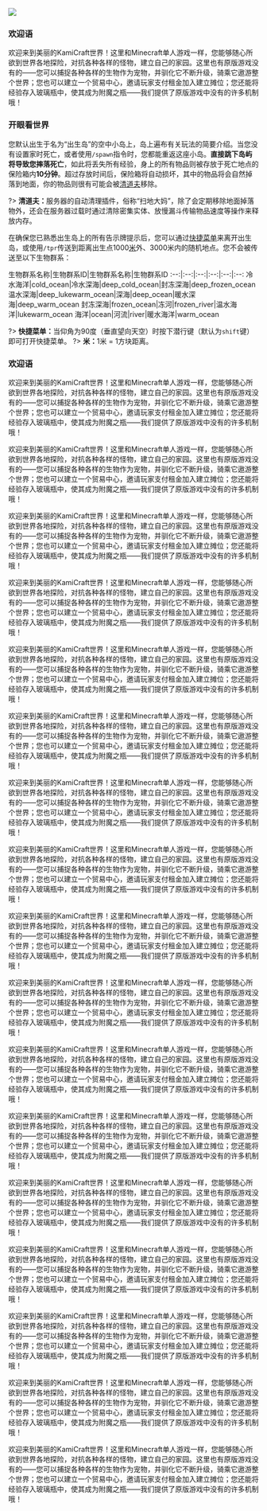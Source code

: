 ![](https://shop.io.mi-img.com/app/shop/img?id=shop_115d9f73ff298dfd5214843b961cf201.jpeg)

### 欢迎语

欢迎来到美丽的KamiCraft世界！这里和Minecraft单人游戏一样，您能够随心所欲到世界各地探险，对抗各种各样的怪物，建立自己的家园。这里也有原版游戏没有的——您可以捕捉各种各样的生物作为宠物，并驯化它不断升级，骑乘它遨游整个世界；您也可以建立一个贸易中心，邀请玩家支付租金加入建立摊位；您还能将经验存入玻璃瓶中，使其成为附魔之瓶——我们提供了原版游戏中没有的许多机制哦！

### 开眼看世界

您默认出生于名为“出生岛”的空中小岛上，岛上遍布有关玩法的简要介绍。当您没有设置家时死亡，或者使用`/spawn`指令时，您都能重返这座小岛。**直接跳下岛屿将导致您摔落死亡**，如此将丢失所有经验，身上的所有物品则被存放于死亡地点的保险箱内**10分钟**。超过存放时间后，保险箱将自动损坏，其中的物品将会自然掉落到地面，你的物品则很有可能会被<a class="tooltip" href="#/Tutorials/firstday?id=clearlagg">清道夫</a>移除。

?> <span id="clearlagg" style="font-weight:bold">清道夫：</span>服务器的自动清理插件，俗称“扫地大妈”，除了会定期移除地面掉落物外，还会在服务器过载时通过清除密集实体、放慢漏斗传输物品速度等操作来释放内存。

在确保您已熟悉出生岛上的所有告示牌提示后，您可以通过<a class="tooltip" href="#/Tutorials/firstday?id=menu">快捷菜单</a>来离开出生岛，或使用`/tpr`传送到距离出生点1000<a class="tooltip" href="#/Tutorials/firstday?id=meter">米</a>外、3000米内的随机地点。您不会被传送至以下生物群系：

<div style="text-align=center">
生物群系名称|生物群系ID|生物群系名称|生物群系ID
:--:|:--:|:--:|:--:|:--:|:--:
冷水海洋|cold_ocean|冷水深海|deep_cold_ocean|封冻深海|deep_frozen_ocean
温水深海|deep_lukewarm_ocean|深海|deep_ocean|暖水深海|deep_warm_ocean
封冻深海|frozen_ocean|冻河|frozen_river|温水海洋|lukewarm_ocean
海洋|ocean|河流|river|暖水海洋|warm_ocean
</div>

?> <span id="meter" style="font-weight:bold">快捷菜单：</span>当仰角为90度（垂直望向天空）时按下潜行键（默认为`shift`键）即可打开快捷菜单。
?> <span id="meter" style="font-weight:bold">米：</span>1米 = 1方块距离。

### 欢迎语

欢迎来到美丽的KamiCraft世界！这里和Minecraft单人游戏一样，您能够随心所欲到世界各地探险，对抗各种各样的怪物，建立自己的家园。这里也有原版游戏没有的——您可以捕捉各种各样的生物作为宠物，并驯化它不断升级，骑乘它遨游整个世界；您也可以建立一个贸易中心，邀请玩家支付租金加入建立摊位；您还能将经验存入玻璃瓶中，使其成为附魔之瓶——我们提供了原版游戏中没有的许多机制哦！

欢迎来到美丽的KamiCraft世界！这里和Minecraft单人游戏一样，您能够随心所欲到世界各地探险，对抗各种各样的怪物，建立自己的家园。这里也有原版游戏没有的——您可以捕捉各种各样的生物作为宠物，并驯化它不断升级，骑乘它遨游整个世界；您也可以建立一个贸易中心，邀请玩家支付租金加入建立摊位；您还能将经验存入玻璃瓶中，使其成为附魔之瓶——我们提供了原版游戏中没有的许多机制哦！

欢迎来到美丽的KamiCraft世界！这里和Minecraft单人游戏一样，您能够随心所欲到世界各地探险，对抗各种各样的怪物，建立自己的家园。这里也有原版游戏没有的——您可以捕捉各种各样的生物作为宠物，并驯化它不断升级，骑乘它遨游整个世界；您也可以建立一个贸易中心，邀请玩家支付租金加入建立摊位；您还能将经验存入玻璃瓶中，使其成为附魔之瓶——我们提供了原版游戏中没有的许多机制哦！

欢迎来到美丽的KamiCraft世界！这里和Minecraft单人游戏一样，您能够随心所欲到世界各地探险，对抗各种各样的怪物，建立自己的家园。这里也有原版游戏没有的——您可以捕捉各种各样的生物作为宠物，并驯化它不断升级，骑乘它遨游整个世界；您也可以建立一个贸易中心，邀请玩家支付租金加入建立摊位；您还能将经验存入玻璃瓶中，使其成为附魔之瓶——我们提供了原版游戏中没有的许多机制哦！

欢迎来到美丽的KamiCraft世界！这里和Minecraft单人游戏一样，您能够随心所欲到世界各地探险，对抗各种各样的怪物，建立自己的家园。这里也有原版游戏没有的——您可以捕捉各种各样的生物作为宠物，并驯化它不断升级，骑乘它遨游整个世界；您也可以建立一个贸易中心，邀请玩家支付租金加入建立摊位；您还能将经验存入玻璃瓶中，使其成为附魔之瓶——我们提供了原版游戏中没有的许多机制哦！

欢迎来到美丽的KamiCraft世界！这里和Minecraft单人游戏一样，您能够随心所欲到世界各地探险，对抗各种各样的怪物，建立自己的家园。这里也有原版游戏没有的——您可以捕捉各种各样的生物作为宠物，并驯化它不断升级，骑乘它遨游整个世界；您也可以建立一个贸易中心，邀请玩家支付租金加入建立摊位；您还能将经验存入玻璃瓶中，使其成为附魔之瓶——我们提供了原版游戏中没有的许多机制哦！

欢迎来到美丽的KamiCraft世界！这里和Minecraft单人游戏一样，您能够随心所欲到世界各地探险，对抗各种各样的怪物，建立自己的家园。这里也有原版游戏没有的——您可以捕捉各种各样的生物作为宠物，并驯化它不断升级，骑乘它遨游整个世界；您也可以建立一个贸易中心，邀请玩家支付租金加入建立摊位；您还能将经验存入玻璃瓶中，使其成为附魔之瓶——我们提供了原版游戏中没有的许多机制哦！

欢迎来到美丽的KamiCraft世界！这里和Minecraft单人游戏一样，您能够随心所欲到世界各地探险，对抗各种各样的怪物，建立自己的家园。这里也有原版游戏没有的——您可以捕捉各种各样的生物作为宠物，并驯化它不断升级，骑乘它遨游整个世界；您也可以建立一个贸易中心，邀请玩家支付租金加入建立摊位；您还能将经验存入玻璃瓶中，使其成为附魔之瓶——我们提供了原版游戏中没有的许多机制哦！

欢迎来到美丽的KamiCraft世界！这里和Minecraft单人游戏一样，您能够随心所欲到世界各地探险，对抗各种各样的怪物，建立自己的家园。这里也有原版游戏没有的——您可以捕捉各种各样的生物作为宠物，并驯化它不断升级，骑乘它遨游整个世界；您也可以建立一个贸易中心，邀请玩家支付租金加入建立摊位；您还能将经验存入玻璃瓶中，使其成为附魔之瓶——我们提供了原版游戏中没有的许多机制哦！

欢迎来到美丽的KamiCraft世界！这里和Minecraft单人游戏一样，您能够随心所欲到世界各地探险，对抗各种各样的怪物，建立自己的家园。这里也有原版游戏没有的——您可以捕捉各种各样的生物作为宠物，并驯化它不断升级，骑乘它遨游整个世界；您也可以建立一个贸易中心，邀请玩家支付租金加入建立摊位；您还能将经验存入玻璃瓶中，使其成为附魔之瓶——我们提供了原版游戏中没有的许多机制哦！

欢迎来到美丽的KamiCraft世界！这里和Minecraft单人游戏一样，您能够随心所欲到世界各地探险，对抗各种各样的怪物，建立自己的家园。这里也有原版游戏没有的——您可以捕捉各种各样的生物作为宠物，并驯化它不断升级，骑乘它遨游整个世界；您也可以建立一个贸易中心，邀请玩家支付租金加入建立摊位；您还能将经验存入玻璃瓶中，使其成为附魔之瓶——我们提供了原版游戏中没有的许多机制哦！

欢迎来到美丽的KamiCraft世界！这里和Minecraft单人游戏一样，您能够随心所欲到世界各地探险，对抗各种各样的怪物，建立自己的家园。这里也有原版游戏没有的——您可以捕捉各种各样的生物作为宠物，并驯化它不断升级，骑乘它遨游整个世界；您也可以建立一个贸易中心，邀请玩家支付租金加入建立摊位；您还能将经验存入玻璃瓶中，使其成为附魔之瓶——我们提供了原版游戏中没有的许多机制哦！

欢迎来到美丽的KamiCraft世界！这里和Minecraft单人游戏一样，您能够随心所欲到世界各地探险，对抗各种各样的怪物，建立自己的家园。这里也有原版游戏没有的——您可以捕捉各种各样的生物作为宠物，并驯化它不断升级，骑乘它遨游整个世界；您也可以建立一个贸易中心，邀请玩家支付租金加入建立摊位；您还能将经验存入玻璃瓶中，使其成为附魔之瓶——我们提供了原版游戏中没有的许多机制哦！

欢迎来到美丽的KamiCraft世界！这里和Minecraft单人游戏一样，您能够随心所欲到世界各地探险，对抗各种各样的怪物，建立自己的家园。这里也有原版游戏没有的——您可以捕捉各种各样的生物作为宠物，并驯化它不断升级，骑乘它遨游整个世界；您也可以建立一个贸易中心，邀请玩家支付租金加入建立摊位；您还能将经验存入玻璃瓶中，使其成为附魔之瓶——我们提供了原版游戏中没有的许多机制哦！

欢迎来到美丽的KamiCraft世界！这里和Minecraft单人游戏一样，您能够随心所欲到世界各地探险，对抗各种各样的怪物，建立自己的家园。这里也有原版游戏没有的——您可以捕捉各种各样的生物作为宠物，并驯化它不断升级，骑乘它遨游整个世界；您也可以建立一个贸易中心，邀请玩家支付租金加入建立摊位；您还能将经验存入玻璃瓶中，使其成为附魔之瓶——我们提供了原版游戏中没有的许多机制哦！

欢迎来到美丽的KamiCraft世界！这里和Minecraft单人游戏一样，您能够随心所欲到世界各地探险，对抗各种各样的怪物，建立自己的家园。这里也有原版游戏没有的——您可以捕捉各种各样的生物作为宠物，并驯化它不断升级，骑乘它遨游整个世界；您也可以建立一个贸易中心，邀请玩家支付租金加入建立摊位；您还能将经验存入玻璃瓶中，使其成为附魔之瓶——我们提供了原版游戏中没有的许多机制哦！

欢迎来到美丽的KamiCraft世界！这里和Minecraft单人游戏一样，您能够随心所欲到世界各地探险，对抗各种各样的怪物，建立自己的家园。这里也有原版游戏没有的——您可以捕捉各种各样的生物作为宠物，并驯化它不断升级，骑乘它遨游整个世界；您也可以建立一个贸易中心，邀请玩家支付租金加入建立摊位；您还能将经验存入玻璃瓶中，使其成为附魔之瓶——我们提供了原版游戏中没有的许多机制哦！
